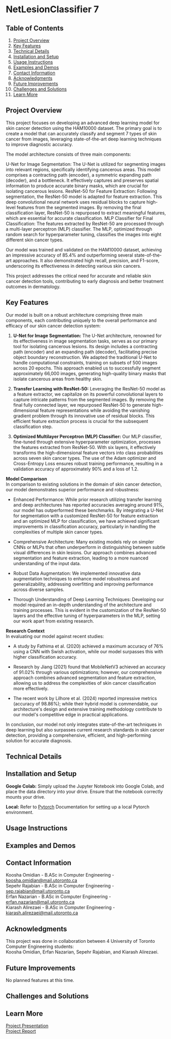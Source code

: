 # NetLesionClassifier 7

## Table of Contents

1. [Project Overview](#project-overview)<br/>
2. [Key Features](#key-features)<br/>
3. [Technical Details](#technical-details)<br/>
4. [Installation and Setup](#installation-and-setup)<br/>
5. [Usage Instructions](#usage-instructions)<br/>
6. [Examples and Demos](#examples-and-demos)<br/>
7. [Contact Information](#contact-information)<br/>
8. [Acknowledgments](#acknowledgments)<br/>
9. [Future Improvements](#future-improvements)<br/>
10. [Challenges and Solutions](#challenges-and-solutions)<br/>
11. [Learn More](#learn-more)<br/>

## Project Overview

This project focuses on developing an advanced deep learning model for skin cancer detection using the HAM10000 dataset. The primary goal is to create a model that can accurately classify and segment 7 types of skin cancer from images, leveraging state-of-the-art deep learning techniques to improve diagnostic accuracy.

The model architecture consists of three main components:

U-Net for Image Segmentation: The U-Net is utilized for segmenting images into relevant regions, specifically identifying cancerous areas. This model comprises a contracting path (encoder), a symmetric expanding path (decoder), and a bottleneck. It effectively captures and preserves spatial information to produce accurate binary masks, which are crucial for isolating cancerous lesions.
ResNet-50 for Feature Extraction: Following segmentation, the ResNet-50 model is adapted for feature extraction. This deep convolutional neural network uses residual blocks to capture high-level features from the segmented images. By removing the final classification layer, ResNet-50 is repurposed to extract meaningful features, which are essential for accurate classification.
MLP Classifier for Final Classification: The features extracted by ResNet-50 are processed through a multi-layer perceptron (MLP) classifier. The MLP, optimized through random search for hyperparameter tuning, classifies the images into eight different skin cancer types.

Our model was trained and validated on the HAM10000 dataset, achieving an impressive accuracy of 85.4% and outperforming several state-of-the-art approaches. It also demonstrated high recall, precision, and F1-score, underscoring its effectiveness in detecting various skin cancers.

This project addresses the critical need for accurate and reliable skin cancer detection tools, contributing to early diagnosis and better treatment outcomes in dermatology.

## Key Features

Our model is built on a robust architecture comprising three main components, each contributing uniquely to the overall performance and efficacy of our skin cancer detection system:

1. **U-Net for Image Segmentation:**
The U-Net architecture, renowned for its effectiveness in image segmentation tasks, serves as our primary tool for isolating cancerous lesions. Its design includes a contracting path (encoder) and an expanding path (decoder), facilitating precise object boundary reconstruction. We adapted the traditional U-Net to handle computational constraints, training on subsets of 500 images across 20 epochs. This approach enabled us to successfully segment approximately 66,000 images, generating high-quality binary masks that isolate cancerous areas from healthy skin.

2. **Transfer Learning with ResNet-50:**
Leveraging the ResNet-50 model as a feature extractor, we capitalize on its powerful convolutional layers to capture intricate patterns from the segmented images. By removing the final fully connected layer, we repurposed ResNet-50 to generate high-dimensional feature representations while avoiding the vanishing gradient problem through its innovative use of residual blocks. This efficient feature extraction process is crucial for the subsequent classification step.

3. **Optimized Multilayer Perceptron (MLP) Classifier:**
Our MLP classifier, fine-tuned through extensive hyperparameter optimization, processes the features extracted from ResNet-50. With six layers, it effectively transforms the high-dimensional feature vectors into class probabilities across seven skin cancer types. The use of the Adam optimizer and Cross-Entropy Loss ensures robust training performance, resulting in a validation accuracy of approximately 90% and a loss of 1.2.


**Model Comparison**<br/>
In comparison to existing solutions in the domain of skin cancer detection, our model demonstrates superior performance and robustness:

- Enhanced Performance: While prior research utilizing transfer learning and deep architectures has reported accuracies averaging around 91%, our model has outperformed these benchmarks. By integrating a U-Net for segmentation with a customized ResNet-50 for feature extraction and an optimized MLP for classification, we have achieved significant improvements in classification accuracy, particularly in handling the complexities of multiple skin cancer types.

- Comprehensive Architecture: Many existing models rely on simpler CNNs or MLPs that often underperform in distinguishing between subtle visual differences in skin lesions. Our approach combines advanced segmentation and feature extraction, leading to a more nuanced understanding of the input data.

- Robust Data Augmentation: We implemented innovative data augmentation techniques to enhance model robustness and generalizability, addressing overfitting and improving performance across diverse samples.

- Thorough Understanding of Deep Learning Techniques: Developing our model required an in-depth understanding of the architecture and training processes. This is evident in the customization of the ResNet-50 layers and the effective tuning of hyperparameters in the MLP, setting our work apart from existing research.

**Research Context**<br/>
In evaluating our model against recent studies:

- A study by Fathima et al. (2020) achieved a maximum accuracy of 76% using a CNN with Swish activation, while our model surpasses this with higher classification accuracy.

- Research by Jiang (2021) found that MobileNetV3 achieved an accuracy of 91.02% through various optimizations; however, our comprehensive approach combines advanced segmentation and feature extraction, allowing us to address the complexities of skin cancer classification more effectively.

- The recent work by Lilhore et al. (2024) reported impressive metrics (accuracy of 98.86%); while their hybrid model is commendable, our architecture's design and extensive training methodology contribute to our model's competitive edge in practical applications.

In conclusion, our model not only integrates state-of-the-art techniques in deep learning but also surpasses current research standards in skin cancer detection, providing a comprehensive, efficient, and high-performing solution for accurate diagnosis.


## Technical Details

## Installation and Setup
**Google Colab:** Simply upload the Jupyter Notebook into Google Colab, and place the data directory into your drive. Ensure that the notebook correctly mounts your drive. 

**Local:** Refer to [Pytorch](https://pytorch.org/get-started/locally/) Documentation for setting up a local Pytorch environment.
## Usage Instructions

## Examples and Demos

## Contact Information
Koosha Omidian - B.ASc in Computer Engineering - koosha.omidian@mail.utoronto.ca<br/>
Sepehr Rajabian -  B.ASc in Computer Engineering - sep.rajabian@mail.utoronto.ca<br/>
Erfan Nazarian -  B.ASc in Computer Engineering - erfan.nazarian@mail.utoronto.ca <br/>
Kiarash Alirezaei -  B.ASc in Computer Engineering - kiarash.alirezaei@mail.utoronto.ca<br/>
## Acknowledgments
This project was done in collaboration between 4 University of Toronto Computer Engineering students: <br/>
Koosha Omidian, Erfan Nazarian, Sepehr Rajabian, and Kiarash Alirezaei. 

## Future Improvements
No planned features at this time. 
## Challenges and Solutions

## Learn More
[Project Presentation](https://youtu.be/LtXUWCuW1PA)<br/>
[Project Report](media/SkinCancer_Final_Report.pdf)
